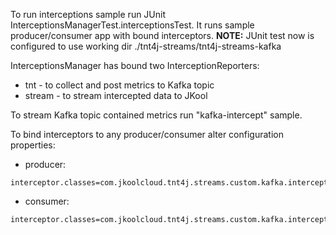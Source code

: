 
To run interceptions sample run JUnit InterceptionsManagerTest.interceptionsTest. It runs sample producer/consumer app with bound interceptors. **NOTE:** JUnit test now is configured to use working dir ./tnt4j-streams/tnt4j-streams-kafka

InterceptionsManager has bound two InterceptionReporters: 
* tnt - to collect and post metrics to Kafka topic
* stream - to stream intercepted data to JKool

To stream Kafka topic contained metrics run "kafka-intercept" sample.

To bind interceptors to any producer/consumer alter configuration properties:
* producer: 
```properties
interceptor.classes=com.jkoolcloud.tnt4j.streams.custom.kafka.interceptors.TNTKafkaPInterceptor
```

* consumer:
```properties
interceptor.classes=com.jkoolcloud.tnt4j.streams.custom.kafka.interceptors.TNTKafkaCInterceptor
```
